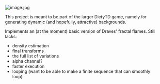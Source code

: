 ![image.jpg](https://bitbucket.org/repo/GAe9B6/images/3899510089-image.jpg)

This project is meant to be part of the larger DietyTD game, namely for generating dynamic (and hopefully, attractive) backgrounds.

Implements an (at the moment) basic version of Draves' fractal flames. Still lacks:
- density estimation
- final transforms
- the full list of variations
- alpha channel?
- faster execution 
- looping (want to be able to make a finite sequence that can smoothly loop)
